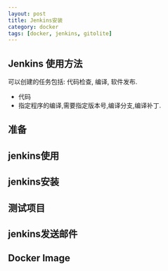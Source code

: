 ```yaml
---
layout: post
title: Jenkins安装
category: docker
tags: [docker, jenkins, gitolite]
---
```


## Jenkins 使用方法

可以创建的任务包括: 代码检查, 编译, 软件发布.

* 代码
* 指定程序的编译,需要指定版本号,编译分支,编译补丁.

## 准备

## jenkins使用

## jenkins安装

## 测试项目

## jenkins发送邮件

## Docker Image

